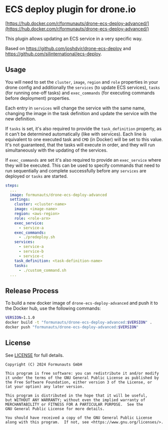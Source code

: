 # ECS deploy plugin for drone.io

[https://hub.docker.com/r/formunauts/drone-ecs-deploy-advanced/](https://hub.docker.com/r/formunauts/drone-ecs-deploy-advanced/)

This plugin allows updating an ECS service in a very specific way.

Based on https://github.com/joshdvir/drone-ecs-deploy and https://github.com/silinternational/ecs-deploy.

## Usage

You will need to set the `cluster`, `image`, `region` and `role` properties in
your drone config and additionally the `services` (to update ECS services),
`tasks` (for running one-off tasks) and `exec_commands` (for executing commands
before deployment) properties.

Each entry in `services` will change the service with the same name, changing
the image in the task definition and update the service with the new definition.

If `tasks` is set, it's also required to provide the `task_definition` property,
as it can't be determined automatically (like with services). Each line is
equivalent to one executed task and `CMD` (in Docker) will be set to this
value. It's not guaranteed, that the tasks will execute in order, and they will
run simultaneously with the updating of the services.

If `exec_commands` are set it's also required to provide an `exec_service` where
they will be executed. This can be used to specify commands that need to run
sequentially and complete successfully before any `services` are deployed or
`tasks` are started.

```yaml
steps:
  ...
  image: formunauts/drone-ecs-deploy-advanced
  settings:
    cluster: <cluster-name>
    image: <image-name>
    region: <aws-region>
    role: <role-arn>
    exec_service:
      - service-a
    exec_commands:
      - ./predeploy.sh
    services:
      - service-a
      - service-b
      - service-c
    task_definition: <task-definition-name>
    tasks:
      - ./custom_command.sh
  ...
```

## Release Process

To build a new docker image of `drone-ecs-deploy-advanced` and push it to the
Docker hub, use the following commands:

```sh
VERSION=1.1.0
docker build -t "formunauts/drone-ecs-deploy-advanced:$VERSION" .
docker push "formunauts/drone-ecs-deploy-advanced:$VERSION"
```

## License

See [LICENSE](LICENSE) for full details.

```
Copyright (C) 2024 Formunauts GmbH

This program is free software: you can redistribute it and/or modify
it under the terms of the GNU General Public License as published by
the Free Software Foundation, either version 3 of the License, or
(at your option) any later version.

This program is distributed in the hope that it will be useful,
but WITHOUT ANY WARRANTY; without even the implied warranty of
MERCHANTABILITY or FITNESS FOR A PARTICULAR PURPOSE.  See the
GNU General Public License for more details.

You should have received a copy of the GNU General Public License
along with this program.  If not, see <https://www.gnu.org/licenses/>.
```
